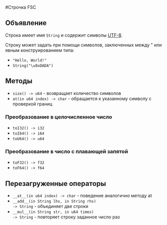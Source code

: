 #Строчка FSC

## Объявление

Строка имеет имя <code class="language-Swift">String</code> и содержит символы [UTF-8](https://ru.wikipedia.org/wiki/UTF-8).


Строку может задать при помощи символов, заключенных между " или явным конструированием типа: <br />
- <code class="language-Swift">"Hello, World!"</code> <br />
- <code class="language-Swift">String("\u0xDADA")</code>


## Методы

- <code class="language-Swift">size() -> u64</code> - возвращает количество символов 
- <code class="language-Swift">at(in u64 index) -> char</code> - обращается к указанному символу с проверкой границ 

### Преобразование в целочисленное число
- <code class="language-Swift">toI32() -> i32</code> 
- <code class="language-Swift">toI64() -> i64</code>
- <code class="language-Swift">toU64() -> u64</code>
 
### Преобразование в число с плавающей запятой
- <code class="language-Swift">toF32() -> f32</code>
- <code class="language-Swift">toF64() -> f64</code>

## Перезагруженные операторы

- <code class="language-Swift">\_\_at\_\_(in u64 index) -> char</code> - поведение аналогично методу at
- <code class="language-Swift">\_\_add\_\_(in String lhs, in String rhs) -> String</code> - объединяет две строки
- <code class="language-Swift">\_\_mul\_\_(in String str, in u64 times) -> String</code> - повторяет строку заданное число раз